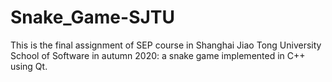 # Snake_Game-SJTU
This is the final assignment of SEP course in Shanghai Jiao Tong University School of Software in autumn 2020: a snake game implemented in C++ using Qt.
